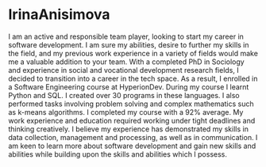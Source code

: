 # IrinaAnisimova
I am an active and responsible team player, looking to start my career in software development. I am sure my abilities, desire to further my skills in the field, and my previous work experience in a variety of fields would make me a valuable addition to your team.
With a completed PhD in Sociology and experience in social and vocational development research fields, I decided to transition into a career in the tech space. As a result, I enrolled in a Software Engineering course at HyperionDev.
During my course I learnt Python and SQL. I created over 30 programs in these languages. I also performed tasks involving problem solving and complex mathematics such as k-means algorithms. I completed my course with a 92% average.
My work experience and education required working under tight deadlines and thinking creatively. I believe my experience has demonstrated my skills in data collection, management and processing, as well as in communication.
I am keen to learn more about software development and gain new skills and abilities while building upon the skills and abilities which I possess. 
